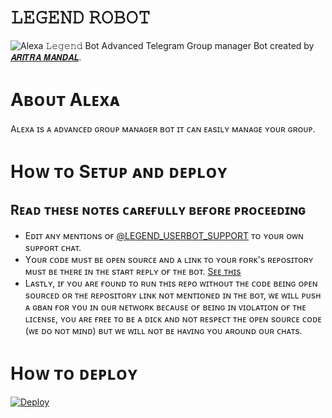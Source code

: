 # 𝙻𝙴𝙶𝙴𝙽𝙳 𝚁𝙾𝙱𝙾𝚃
![Alexa](https://telegra.ph/file/a5ec644be1e5ff9ac991c.jpg)
𝙻𝚎𝚐𝚎𝚗𝚍 Bot Advanced Telegram Group manager Bot created by [𝘼𝙍𝙄𝙏𝙍𝘼 𝙈𝘼𝙉𝘿𝘼𝙇](https://t.me/YOU_ARE_UNDER_ARREST).
# Aʙᴏᴜᴛ Aʟᴇxᴀ 
Aʟᴇxᴀ ɪs ᴀ ᴀᴅᴠᴀɴᴄᴇᴅ ɢʀᴏᴜᴘ ᴍᴀɴᴀɢᴇʀ ʙᴏᴛ ɪᴛ ᴄᴀɴ ᴇᴀsɪʟʏ ᴍᴀɴᴀɢᴇ ʏᴏᴜʀ ɢʀᴏᴜᴘ.
# Hᴏᴡ ᴛᴏ Sᴇᴛᴜᴘ ᴀɴᴅ ᴅᴇᴘʟᴏʏ

## Rᴇᴀᴅ ᴛʜᴇsᴇ ɴᴏᴛᴇs ᴄᴀʀᴇғᴜʟʟʏ ʙᴇғᴏʀᴇ ᴘʀᴏᴄᴇᴇᴅɪɴɢ 
 - Eᴅɪᴛ ᴀɴʏ ᴍᴇɴᴛɪᴏɴs ᴏғ [@LEGEND_USERBOT_SUPPORT](https://t.me/LEGEND_USERBOT_SUPPORT) ᴛᴏ ʏᴏᴜʀ ᴏᴡɴ sᴜᴘᴘᴏʀᴛ ᴄʜᴀᴛ. 
 - Yᴏᴜʀ ᴄᴏᴅᴇ ᴍᴜsᴛ ʙᴇ ᴏᴘᴇɴ sᴏᴜʀᴄᴇ ᴀɴᴅ ᴀ ʟɪɴᴋ ᴛᴏ ʏᴏᴜʀ ғᴏʀᴋ's ʀᴇᴘᴏsɪᴛᴏʀʏ ᴍᴜsᴛ ʙᴇ ᴛʜᴇʀᴇ ɪɴ ᴛʜᴇ sᴛᴀʀᴛ ʀᴇᴘʟʏ ᴏғ ᴛʜᴇ ʙᴏᴛ. [Sᴇᴇ ᴛʜɪs](ʜᴛᴛᴘs://ɢɪᴛʜᴜʙ.ᴄᴏᴍ/AɴɪᴍᴇKᴀɪᴢᴏᴋᴜ/SᴀɪᴛᴀᴍᴀRᴏʙᴏᴛ/ʙʟᴏʙ/sʜɪᴋᴇɴ/SᴀɪᴛᴀᴍᴀRᴏʙᴏᴛ/__ᴍᴀɪɴ__.ᴘʏ#L25)
 - Lᴀsᴛʟʏ, ɪғ ʏᴏᴜ ᴀʀᴇ ғᴏᴜɴᴅ ᴛᴏ ʀᴜɴ ᴛʜɪs ʀᴇᴘᴏ ᴡɪᴛʜᴏᴜᴛ ᴛʜᴇ ᴄᴏᴅᴇ ʙᴇɪɴɢ ᴏᴘᴇɴ sᴏᴜʀᴄᴇᴅ ᴏʀ ᴛʜᴇ ʀᴇᴘᴏsɪᴛᴏʀʏ ʟɪɴᴋ ɴᴏᴛ ᴍᴇɴᴛɪᴏɴᴇᴅ ɪɴ ᴛʜᴇ ʙᴏᴛ, ᴡᴇ ᴡɪʟʟ ᴘᴜsʜ ᴀ ɢʙᴀɴ ғᴏʀ ʏᴏᴜ ɪɴ ᴏᴜʀ ɴᴇᴛᴡᴏʀᴋ ʙᴇᴄᴀᴜsᴇ ᴏғ ʙᴇɪɴɢ ɪɴ ᴠɪᴏʟᴀᴛɪᴏɴ ᴏғ ᴛʜᴇ ʟɪᴄᴇɴsᴇ, ʏᴏᴜ ᴀʀᴇ ғʀᴇᴇ ᴛᴏ ʙᴇ ᴀ ᴅɪᴄᴋ ᴀɴᴅ ɴᴏᴛ ʀᴇsᴘᴇᴄᴛ ᴛʜᴇ ᴏᴘᴇɴ sᴏᴜʀᴄᴇ ᴄᴏᴅᴇ (ᴡᴇ ᴅᴏ ɴᴏᴛ ᴍɪɴᴅ) ʙᴜᴛ ᴡᴇ ᴡɪʟʟ ɴᴏᴛ ʙᴇ ʜᴀᴠɪɴɢ ʏᴏᴜ ᴀʀᴏᴜɴᴅ ᴏᴜʀ ᴄʜᴀᴛs.
# Hᴏᴡ ᴛᴏ ᴅᴇᴘʟᴏʏ
[![Deploy](https://www.herokucdn.com/deploy/button.svg)](https://dashboard.heroku.com/new?button-url=https%3A%2F%2Fgithub.com%2Fshubhanshdj%2FAlexaRobot&template=https%3A%2F%2Fgithub.com%2Fshubhanshdj%2FAlexaRobot)

